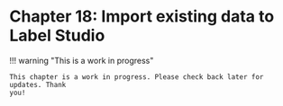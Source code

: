 # Chapter 18: Import existing data to Label Studio

!!! warning "This is a work in progress"

    This chapter is a work in progress. Please check back later for updates. Thank
    you!
